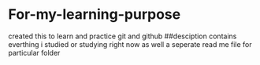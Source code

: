 # For-my-learning-purpose
created this to learn and practice git and github
##desciption
contains everthing i studied or studying right now
as well a seperate read me file for particular folder
